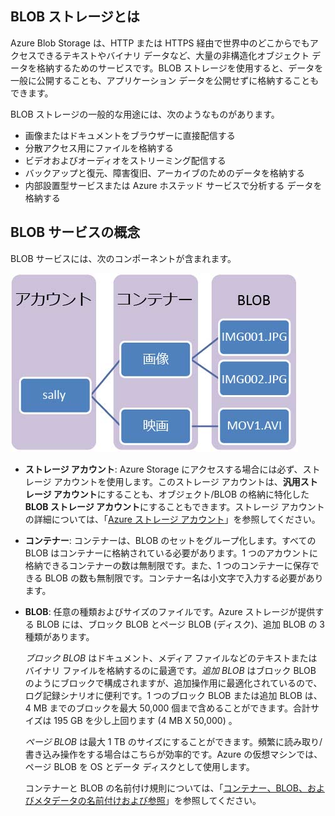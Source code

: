 ## BLOB ストレージとは

Azure Blob Storage は、HTTP または HTTPS 経由で世界中のどこからでもアクセスできるテキストやバイナリ データなど、大量の非構造化オブジェクト データを格納するためのサービスです。BLOB ストレージを使用すると、データを一般に公開することも、アプリケーション データを公開せずに格納することもできます。

BLOB ストレージの一般的な用途には、次のようなものがあります。

- 画像またはドキュメントをブラウザーに直接配信する
- 分散アクセス用にファイルを格納する
- ビデオおよびオーディオをストリーミング配信する
- バックアップと復元、障害復旧、アーカイブのためのデータを格納する
- 内部設置型サービスまたは Azure ホステッド サービスで分析する データを格納する

## BLOB サービスの概念

BLOB サービスには、次のコンポーネントが含まれます。

![BLOB1][Blob1]

- **ストレージ アカウント**: Azure Storage にアクセスする場合には必ず、ストレージ アカウントを使用します。このストレージ アカウントは、**汎用ストレージ アカウント**にすることも、オブジェクト/BLOB の格納に特化した **BLOB ストレージ アカウント**にすることもできます。ストレージ アカウントの詳細については、「[Azure ストレージ アカウント](../articles/storage/storage-create-storage-account.md)」を参照してください。

- **コンテナー**: コンテナーは、BLOB のセットをグループ化します。すべての BLOB はコンテナーに格納されている必要があります。1 つのアカウントに格納できるコンテナーの数は無制限です。また、1 つのコンテナーに保存できる BLOB の数も無制限です。コンテナー名は小文字で入力する必要があります。

- **BLOB**: 任意の種類およびサイズのファイルです。Azure ストレージが提供する BLOB には、ブロック BLOB とページ BLOB (ディスク)、追加 BLOB の 3 種類があります。

    *ブロック BLOB* はドキュメント、メディア ファイルなどのテキストまたはバイナリ ファイルを格納するのに最適です。*追加 BLOB* はブロック BLOB のようにブロックで構成されますが、追加操作用に最適化されているので、ログ記録シナリオに便利です。1 つのブロック BLOB または追加 BLOB は、4 MB までのブロックを最大 50,000 個まで含めることができます。合計サイズは 195 GB を少し上回ります (4 MB X 50,000) 。

    *ページ BLOB* は最大 1 TB のサイズにすることができます。頻繁に読み取り/書き込み操作をする場合はこちらが効率的です。Azure の仮想マシンでは、ページ BLOB を OS とデータ ディスクとして使用します。

    コンテナーと BLOB の名前付け規則については、「[コンテナー、BLOB、およびメタデータの名前付けおよび参照](https://msdn.microsoft.com/library/azure/dd135715.aspx)」を参照してください。


[Blob1]: ./media/storage-blob-concepts-include/blob1.jpg
